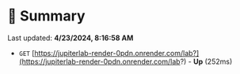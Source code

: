 # 📖 Summary
Last updated: **4/23/2024, 8:16:58 AM**

- `GET` [https://jupiterlab-render-0pdn.onrender.com/lab?](https://jupiterlab-render-0pdn.onrender.com/lab?) - **Up** (252ms)
